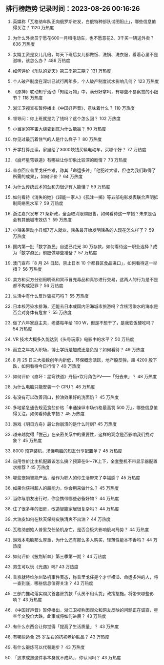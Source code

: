 
## 排行榜趋势 记录时间：2023-08-26 00:16:26
  
  1. 英媒称「瓦格纳车队正向俄罗斯进发，白俄特种部队试图阻止」，哪些信息值得关注？ 1120 万热度
    
  2. 为什么外卖员宁愿花600一月租电动车，也不愿意花2、3千买一辆送外卖？ 636 万热度
    
  3. 女婿工资是女儿几倍，每天下班后女儿都做饭、洗锅、洗衣服，看着心里不是滋味，该怎么办？ 486 万热度
    
  4. 如何评价《乐队的夏天》第三季第三期？ 131 万热度
    
  5. 个人破产制度在深圳已试行两年多，个人破产制度试水影响几何？ 123 万热度
    
  6. 《原神》联动知乎活动「知绘万物」中，满分好拿吗，有哪些不易察觉的小细节？ 118 万热度
    
  7. 浙江卫视宣布暂停播出《中国好声音》，意味着什么？ 110 万热度
    
  8. 领导问：你上班就是为了钱吗？这个怎么回？ 102 万热度
    
  9. 小当家的宇宙大烧麦到底为什么能赢？ 80 万热度
    
  10. 你见过最沉着住气的人是什么样子？ 80 万热度
    
  11. 开学打算走读，家里给了3000块钱买辆电动车，买哪个好？ 77 万热度
    
  12. 《崩坏星穹铁道》有哪些让你印象比较深的剧情？ 73 万热度
    
  13. 普京回应普里戈任空难，称其「命运多舛」「他犯过大错，但也为我们取得了所需的成果」，如何评价？ 64 万热度
    
  14. 为什么传统武术的劲和力很少有人能懂？ 59 万热度
    
  15. 如何看待《消失的她》《超能一家人》《孤注一掷》等五部电影发表联合声明抵制网络黑水军？ 59 万热度
    
  16. 浙江嘉兴发布 21 条新政，全面取消限购限售，如何看待这一举措？未来是否会有其他城市效仿？ 59 万热度
    
  17. 小辣条带动小县城7万人就业，辣条最开始发明辣条的人现在怎么样了？ 59 万热度
    
  18. 国内第一批「数字游民」自述已花光 30 万存款，如何看待这一职业选择？成为「数字游民」前应做哪些准备？ 57 万热度
    
  19. 澳门宣布「8 月 24 日起，禁止日本 10 个都县区食品进口」，如何看待这一举措？ 56 万热度
    
  20. 卖方和买方分别用明矾和冥币冒充毒品和真钞进行交易，这两人的行为是不是都不构成犯罪？ 56 万热度
    
  21. 生活中有什么反诈骗技巧吗？ 55 万热度
    
  22. 日本核污染水排海，还能去日本或国内沿海城市旅游吗？含核污染水的海水是否会对身体有危害？ 55 万热度
    
  23. 做了六年家庭主夫，老婆每年给 100 W，但是不想干了，是我软饭硬吃吗？ 54 万热度
    
  24. VR 技术大概多久能达到《头号玩家》电影中的水平？ 50 万热度
    
  25. 而立之年初入职场，博士学历是加成还是负担？如何看待？ 49 万热度
    
  26. 8 月 25 日三大指数创年内新低，环保概念活跃，地产股反弹，超 4200 股下跌，如何看待今日行情？ 49 万热度
    
  27. 如何评价《崩坏：星穹铁道》丹恒•饮月角色PV——「归去来」？ 48 万热度
    
  28. 为什么电脑只能安装一个 CPU？ 46 万热度
    
  29. 有没有可以改善闭口，控油效果好的洗面奶？ 45 万热度
    
  30. 多地紧急通告规范食盐价格「串通操纵市场价格最高罚 500 万」，哪些信息值得关注，如何看待此举措？ 45 万热度
    
  31. 游戏《明日方舟》最让你崩溃的是什么时刻? 45 万热度
    
  32. 越来越觉得「悦己」在亲密关系中的重要性，这样的观念是否影响我们找对象？ 45 万热度
    
  33. 8000 预算装机，求懂电脑的知友分享配置单？ 45 万热度
    
  34. 自用性价比主机配置该怎么搞？预算在6～7K上下，全套整机不带显示器配置求推荐 ? 45 万热度
    
  35. 哪些宠物智能产品，给作为职人的你生活带来了幸福感？ 45 万热度
    
  36. 如果你获得超人的超能力，你会用来做什么？ 45 万热度
    
  37. 当你与朋友出行时，你会携带哪些必备好物？ 44 万热度
    
  38. 住了很多年的旧房，改造智能家居很复杂吗？ 44 万热度
    
  39. 大油皮如何在秋天保持皮肤清爽不出油？ 44 万热度
    
  40. 瓦格纳创始人普里戈任坠机身亡，是否会极大影响俄乌局势？ 44 万热度
    
  41. 游戏本电脑那么厚重，为什么还有那么多人购买，轻薄性能本不香吗？ 44 万热度
    
  42. 如何评价《披荆斩棘》第三季第一期？ 44 万热度
    
  43. 男生可以玩《光遇》吗? 43 万热度
    
  44. 普京就特维尔州坠机事件表态，称普里戈任是个才华横溢、命运多舛的人，将一查到底，哪些信息值得关注？ 43 万热度
    
  45. 三部门推动落实购买首套房贷款「认房不用认贷」政策措施，将带来哪些影响？ 43 万热度
    
  46. 《中国好声音》暂停播出，浙江卫视称因观众和网友反映的问题正在调查，星空华文股价大跌，此事或将如何进展？ 43 万热度
    
  47. 有什么东西会让你觉得「提高了生活质量」？ 43 万热度
    
  48. 有哪些适合 25 岁左右的抗初老护肤品？ 43 万热度
    
  49. 有什么锻炼可以代替跑步？ 43 万热度
    
  50. 「追求成熟这件事本身就不成熟」，你认同吗？ 43 万热度
    